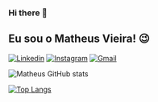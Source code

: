 ### Hi there 👋

## Eu sou o Matheus Vieira! 😉


[![Linkedin](https://img.shields.io/badge/LinkedIn-0077B5?style=for-the-badge&logo=linkedin&logoColor=white)](https://www.linkedin.com/in/eumatheusvieira/)
[![Instagram](https://img.shields.io/badge/Instagram-E4405F?style=for-the-badge&logo=instagram&logoColor=white)](https://www.instagram.com/eumatheusvieira/)
[![Gmail](https://img.shields.io/badge/Gmail-D14836?style=for-the-badge&logo=gmail&logoColor=white)](mailto:contato.matheusrocha01@gmail.com)

![Matheus GitHub stats](https://github-readme-stats.vercel.app/api?username=eumatheusvieira&show_icons=true&theme=dracula)



[![Top Langs](https://github-readme-stats.vercel.app/api/top-langs/?username=eumatheusvieira)](https://github.com/anuraghazra/github-readme-stats)
